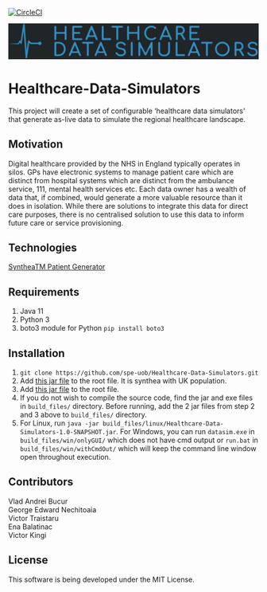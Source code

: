 [![CircleCI](https://circleci.com/gh/spe-uob/Healthcare-Data-Simulators.svg?style=svg&circle-token=0faba2d088c5ee4a35b1893dc4a024da07143a2d)](https://app.circleci.com/pipelines/github/spe-uob/Healthcare-Data-Simulators)

![alt text](logo.png)
# Healthcare-Data-Simulators
This project will create a set of configurable ‘healthcare data simulators’ that generate as-live data
to simulate the regional healthcare landscape.

## Motivation
Digital healthcare provided by the NHS in England typically operates in silos. GPs have electronic systems to manage patient care which are distinct from hospital systems which are distinct from the ambulance service, 111, mental health services etc. Each data owner has a wealth of data that, if combined, would generate a more valuable resource than it does in isolation. While there are solutions to integrate this data for direct care purposes, there is no centralised solution to use this data to inform future care or service provisioning.

## Technologies
[SyntheaTM Patient Generator](https://github.com/synthetichealth/synthea)   

## Requirements 
1. Java 11
2. Python 3 
3. boto3 module for Python `pip install boto3`


## Installation
1. `git clone https://github.com/spe-uob/Healthcare-Data-Simulators.git`
2. Add [this jar file](https://uob-my.sharepoint.com/:u:/g/personal/ot19588_bristol_ac_uk/EUhcf-s5CxlImXKEL_qvIeMBdWifARyrv-qVU8s65zZ3iA?e=vobhgr) to the root file. It is synthea with UK population. 
3. Add [this jar file](https://drive.google.com/file/d/1hjNVsVvLq2367R2de8Y2Fw4iPEm4D1qs/view?usp=sharing) to the root file.
4. If you do not wish to compile the source code, find the jar and exe files in `build_files/` directory. Before running, add the 2 jar files from step 2 and 3 above to `build_files/` directory.
5. For Linux, run `java -jar build_files/linux/Healthcare-Data-Simulators-1.0-SNAPSHOT.jar`. For Windows, you can run `datasim.exe` in `build_files/win/onlyGUI/` which does not have cmd output
or `run.bat` in `build_files/win/withCmdOut/` which will keep the command line window open throughout execution.

## Contributors
Vlad Andrei Bucur  
George Edward Nechitoaia  
Victor Traistaru  
Ena Balatinac  
Victor Kingi

## License
This software is being developed under the MIT License.
